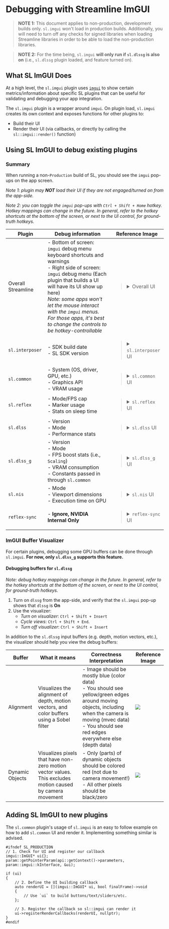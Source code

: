 # Debugging with Streamline ImGUI
> **NOTE 1:**
> This document applies to non-production, development builds only. `sl.imgui` won't load in production builds.
> Additionally, you will need to turn off any checks for signed libraries when loading Streamline libraries in order to be able to load the non-production libraries.

> **NOTE 2:**
> For the time being, `sl.imgui` **will only run if `sl.dlssg` is also on** (i.e., `sl.dlssg` plugin loaded, and feature turned on). 

## What SL ImGUI Does

At a high level, the `sl.imgui` plugin uses [`imgui`](https://github.com/ocornut/imgui) to show certain metrics/information about specific SL plugins that can be useful for validating and debugging your app integration.

The `sl.imgui` plugin is a wrapper around `imgui`. On plugin load, `sl.imgui` creates its own context and exposes functions for other plugins to:
 * Build their UI
 * Render their UI (via callbacks, or directly by calling the `sl::imgui::render()` function)

## Using SL ImGUI to debug existing plugins
### Summary

When running a non-`Production` build of SL, you should see the `imgui` pop-ups on the app screen.

*Note 1: plugin may **NOT** load their UI if they are not engaged/turned on from the app-side.*

*Note 2: you can toggle the `imgui` pop-ups with `Ctrl + Shift + Home` hotkey. Hotkey mappings can change in the future. In general, refer to the hotkey shortcuts at the bottom of the screen, or next to the UI control, for ground-truth hotkeys.*

Plugin | Debug information | Reference Image
---|---|---
Overall Streamline  |  - Bottom of screen: `imgui` debug menu keyboard shortcuts and warnings <br>  - Right side of screen: `imgui` debug menu (Each plugin that builds a UI will have its UI show up here) <br> *Note: some apps won't let the mouse interact with the `imgui` menus. For those apps, it's best to change the controls to be hotkey-controllable* | <blockquote><details><summary>Overall UI</summary><img width="100%" src="./media/sl_imgui_collapsed_view_captions.png"></details></blockquote>
`sl.interposer` | - SDK build date <br> - SL SDK version | <blockquote><details><summary>`sl.interposer` UI</summary><img max-width="100%" height="auto" src="./media/sl_imgui_interposer.png"></details></blockquote>
`sl.common` | - System (OS, driver, GPU, etc.) <br> - Graphics API <br> - VRAM usage | <blockquote><details><summary>`sl.common` UI</summary><img max-width="100%" height="auto" src="./media/sl_imgui_common.png"></details></blockquote>
`sl.reflex` | - Mode/FPS cap <br> - Marker usage <br> - Stats on sleep time | <blockquote><details><summary>`sl.reflex` UI</summary><img max-width="100%" height="auto" src="./media/sl_imgui_reflex.png"></details></blockquote>
`sl.dlss` | - Version <br> - Mode <br> - Performance stats | <blockquote><details><summary>`sl.dlss` UI</summary><img max-width="100%" height="auto" src="./media/sl_imgui_dlss.png"></details></blockquote>
`sl.dlss_g` | - Version <br> - Mode <br> - FPS boost stats (i.e., `Scaling`) <br> - VRAM consumption <br> - Constants passed in through `sl.common` | <blockquote><details><summary>`sl.dlss_g` UI</summary><img max-width="100%" height="auto" src="./media/sl_imgui_dlssg.png"></details></blockquote>
`sl.nis` | - Mode <br> - Viewport dimensions <br> - Execution time on GPU | <blockquote><details><summary>`sl.nis` UI</summary><img max-width="100%" height="auto" src="./media/sl_imgui_nis.png"></details></blockquote>
`reflex-sync` | - **Ignore, NVIDIA Internal Only** | <blockquote><details><summary>`reflex-sync` UI</summary><img max-width="100%" height="auto" src="./media/sl_imgui_reflex_sync.png"></details></blockquote>

### ImGUI Buffer Visualizer
For certain plugins, debugging some GPU buffers can be done through `sl.imgui`. **For now, only `sl.dlss_g` supports this feature.**

#### Debugging buffers for `sl.dlssg`
*Note: debug hotkey mappings can change in the future. In general, refer to the hotkey shortcuts at the bottom of the screen, or next to the UI control, for ground-truth hotkeys.*

1. Turn on `dlssg` from the app-side, and verify that the `sl.imgui` pop-up shows that `dlssg` is **On**
2. Use the visualizer:
   * *Turn on visualizer*: `Ctrl + Shift + Insert`
   * *Cycle views*: `Ctrl + Shift + End`.
   * *Turn off visualizer*: `Ctrl + Shift + Insert`

In addition to the `sl.dlssg` input buffers (e.g. depth, motion vectors, etc.), the visualizer should help you view the debug buffers:

Buffer | What it means | Correctness Interpretation | Reference Image
---|---|---|---
Alignment | Visualizes the alignment of depth, motion vectors, and color buffers using a Sobel filter | - Image should be mostly blue (color data) <br> - You should see yellow/green edges around moving objects, including when the camera is moving (mvec data) <br> - You should see red edges everywhere else (depth data) | <img max-width="100%" height="auto" src="./media/sl_imgui_dlssg_buffer_alignment.png">
Dynamic Objects | Visualizes pixels that have non-zero motion vector values. This excludes motion caused by camera movement | - Only (parts) of dynamic objects should be colored red (not due to camera movement!) <br> - All other pixels should be black/zero | <img max-width="100%" height="auto" src="./media/sl_imgui_dlssg_dynamic_objs.png">

## Adding SL ImGUI to new plugins
The `sl.common` plugin's usage of `sl.imgui` is an easy to follow example on how to add `sl.common` UI and render it. Implementing something similar is advised.

```
#ifndef SL_PRODUCTION
// 1. Check for UI and register our callback
imgui::ImGUI* ui{};
param::getPointerParam(api::getContext()->parameters, param::imgui::kInterface, &ui);

if (ui)
{
    // 2. Define the UI building callback
    auto renderUI = [](imgui::ImGUI* ui, bool finalFrame)->void
    {
        // Use `ui` to build buttons/text/sliders/etc.
    };

    // 3. Register the callback so sl::imgui can render it
    ui->registerRenderCallbacks(renderUI, nullptr);
}
#endif
```
